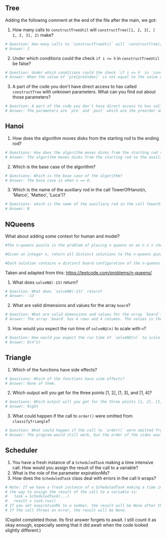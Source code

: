 

## Tree

Adding the following comment at the end of the file after the main, we got:

1. How many calls to `constructTreeUtil` will `constructTree([1, 2, 3], [ 1, 2, 3], 2)` make?

```python
# Question: How many calls to `constructTreeUtil` will `constructTree([1, 2, 3], [ 1, 2, 3], 2)` make?
# Answer: 1
```

2. Under which conditions could the check `if i <= h` in `constructTreeUtil` be false?

```python
# Question: Under which conditions could the check `if i <= h` in `constructTreeUtil` be false?
# Answer: When the value of `pre[preIndex]` is not equal to the value of `post[i]`.
```

3. A part of the code you don't have direct access to has called `constructTree` with unknown parameters. What can you find out about those parameters?

```python
# Question: A part of the code you don't have direct access to has called `constructTree` with unknown parameters. What can you find out about those parameters?
# Answer: The parameters are `pre` and `post` which are the preorder and postorder traversals of the tree.
```


## Hanoi

1. How does the algorithm moves disks from the starting rod to the ending rod?

```python
# Questions: How does the algorithm moves disks from the starting rod to the ending rod?
# Answer: The algorithm moves disks from the starting rod to the auxiliary rod, then the auxiliary rod to the ending rod.
```

2. Which is the base case of the algorithm?

```python
# Questions: Which is the base case of the algorithm?
# Answer: The base case is when n == 0.
```

3. Which is the name of the auxiliary rod in the call TowerOfHanoi(n, 'Marco', 'Matteo', 'Luca')?

```python
# Questions: which is the name of the auxiliary rod in the call TowerOfHanoi(n, 'Marco', 'Matteo', 'Luca')?
# Answer: B
```


##  NQueens

What about adding some context for human and model?
```python
#The n-queens puzzle is the problem of placing n queens on an n x n chessboard such that no two queens attack each other.

#Given an integer n, return all distinct solutions to the n-queens puzzle. You may return the answer in any order.

#Each solution contains a distinct board configuration of the n-queens' placement, where 1 and 0 both indicate a queen and an empty space, respectively.
```
Taken and adapted from this: https://leetcode.com/problems/n-queens/

1. What does `solveNQ(-13)` return?

```python
# Question: What does `solveNQ(-13)` return?
# Answer: -13
```

2. What are valid dimensions and values for the array `board`?

```python
# Question: What are valid dimensions and values for the array `board`?
# Answer: The array `board` has 4 rows and 4 columns. The values in the array are either 0 or 1.
```

3. How would you expect the run time of `solveNQ(n)` to scale with `n`?

```python
# Question: How would you expect the run time of `solveNQ(n)` to scale with `n`?
# Answer: O(n^2)
```

## Triangle

1. Which of the functions have side effects?

```python
# Questions: Which of the functions have side effects?
# Answer: None of them.
```

2. Which output will you get for the three points [1, 2], [1, 3], and [1, 4]?

```python
# Questions: Which output will you get for the three points [1, 2], [1, 3], and [1, 4]?
# Answer: Right
```

3. What could happen if the call to `order()` were omitted from `classifyTriangle`?

```python
# Question: What could happen if the call to `order()` were omitted from `classifyTriangle`?
# Answer: The program would still work, but the order of the sides would be undefined.
```


## Scheduler

1. You have a fresh instance of a `ScheduledTask` making a time intensive call. How would you assign the result of the call to a variable?
3. What is the role of the parameter expirationMs?
4. How does the `ScheduledTask` class deal with errors in the call it wraps?

```python
# Note: If we have a fresh instance of a ScheduledTask making a time intensive call,
# the way to assign the result of the call to a variable is:
#   task = ScheduledTask(...)
#   result = task.run()
# If you set expirationMs to a number, the result will be None after the expiration time.
# If the call throws an error, the result will be None.
```

(Copilot completed those. Its first answer forgets to await. I still count it as okay enough, especially seeing that it did await when the code looked slightly different.)
